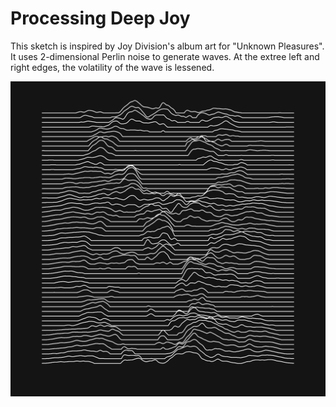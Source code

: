# Processing Deep Joy

This sketch is inspired by Joy Division's album art for "Unknown Pleasures".
It uses 2-dimensional Perlin noise to generate waves. At the extree left and right edges,
the volatility of the wave is lessened.

![](https://github.com/daneden/processing-deepjoy/raw/master/frame.png)
